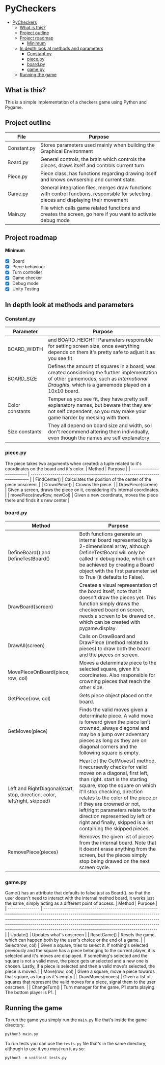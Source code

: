 # PyCheckers
- [PyCheckers](#pycheckers)
  - [What is this?](#what-is-this)
  - [Project outline](#project-outline)
  - [Project roadmap](#project-roadmap)
      - [Minimum](#minimum)
  - [In depth look at methods and parameters](#in-depth-look-at-methods-and-parameters)
    - [Constant.py](#constantpy)
    - [piece.py](#piecepy)
    - [board.py](#boardpy)
    - [game.py](#gamepy)
  - [Running the game](#running-the-game)

## What is this?
This is a simple implementation of a checkers game using Python and Pygame.

## Project outline

| File        | Purpose                                                                                                                                 |
| ----------- | --------------------------------------------------------------------------------------------------------------------------------------- |
| Constant.py | Stores parameters used mainly when building the Graphical Environment                                                                    |
| Board.py    | General controls, the brain which controls the pieces, draws itself and controls current turn                                         |
| Piece.py    | Piece class, has functions regarding drawing itself and knows ownsership and current state.                                             |
| Game.py     | General integration files, merges draw functions with control functions, responsible for selecting pieces and displaying their movement |
| Main.py     | File which calls game related functions and creates the screen, go here if you want to activate debug mode                              |

## Project roadmap

#### Minimum
 - [x] Board
 - [x] Piece behaviour
 - [x] Turn controller
 - [x] Game checker
 - [x] Debug mode
 - [x] Unity Testing

## In depth look at methods and parameters

### Constant.py
| Parameter       | Purpose                                                                                                                                                                                         |
| --------------- | ----------------------------------------------------------------------------------------------------------------------------------------------------------------------------------------------- |
| BOARD_WIDTH     | and BOARD_HEIGHT: Parameters responsible for setting screen size, once everything depends on them it's pretty safe to adjust it as you see fit                                                  |
| BOARD_SIZE      | Defines the amount of squares in a board, was created considering the further implementation of other gamemodes, such as *International Draughts*, which is a gamemode played on a 10x10 board. |
| Color constants | Temper as you see fit, they have pretty self explanatory names, but beware that they are not self dependent, so you may make your game harder by messing with them.                             |
| Size constants  | They all depend on board size and width, so I don't recommend altering them individually, even though the names are self explanatory.                                                           |

### piece.py
The piece takes two arguments when created: a tuple related to it's coordinates on the board and it's color.
| Method                    | Purpose                                                                       |
| ------------------------- | ----------------------------------------------------------------------------- |
| FindCenter()              | Calculates the position of the center of the piece onscreen.                  |
| CrownPiece()              | Crowns the piece.                                                             |
| DrawPiece(screen)         | Given a screen, draws the piece on it, considering it's internal coordinates. |
| movePiece(newRow, newCol) | Given a new coordinate, moves the piece there and finds it's new center       |

### board.py
| Method                                                                     | Purpose                                                                                                                                                                                                                                                                                                                                                                                                      |
| -------------------------------------------------------------------------- | ------------------------------------------------------------------------------------------------------------------------------------------------------------------------------------------------------------------------------------------------------------------------------------------------------------------------------------------------------------------------------------------------------------ |
| DefineBoard() and DefineTestBoard()                                        | Both functions generate an internal board represented by a 2-dimensional array, although DefineTestBoard will only be called in debug mode, which can be achieved by creating a Board object with the first parameter set to True (it defaults to False).                                                                                                                                                    |
| DrawBoard(screen)                                                          | Creates a visual representation of the board itself; note that it doesn't draw the pieces yet. This function simply draws the checkered board on screen, needs a screen to be drawed on, which can be created with pygame.display.                                                                                                                                                                           |
| DrawAll(screen)                                                            | Calls on DrawBoard and DrawPiece (method related to pieces) to draw both the board and the pieces on screen.                                                                                                                                                                                                                                                                                                 |
| MovePieceOnBoard(piece, row, col)                                          | Moves a determinate piece to the selected square, given it's coordinates. Also responsible for crowning pieces that reach the other side.                                                                                                                                                                                                                                                                    |
| GetPiece(row, col)                                                         | Gets piece object placed on the board.                                                                                                                                                                                                                                                                                                                                                                       |
| GetMoves(piece)                                                            | Finds the valid moves given a determinate piece. A valid move is forward given the piece isn't crowned, always diagonal and may be a jump over adversary pieces as long as they are on diagonal corners and the following square is empty.                                                                                                                                                                   |
| Left and RightDiagonal(start, stop, direction, color, left/right, skipped) | Heart of the GetMoves() method, it recursevily checks for valid moves on a diagonal, first left, than right. start is the starting square, stop the square on which it'll stop checking, direction relates to the color of the piece or if they are crowned or not, left/right parameters relate to the direction represented by left or right and finally, skipped is a list containing the skipped pieces. |
| RemovePiece(pieces)                                                        | Removes the given list of pieces from the internal board. Note that it doesnt erase anything from the screen, but the pieces simply stop being drawed on the next screen cycle.                                                                                                                                                                                                                              |

### game.py

Game() has an attribute that defaults to false just as Board(), so that the user doesn't need to interact with the internal method board, it works just the same, simply acting as a different point of access.
| Method           | Purpose                                                                                                                                                                                                                                                                                                                                                                           |
| ---------------- | --------------------------------------------------------------------------------------------------------------------------------------------------------------------------------------------------------------------------------------------------------------------------------------------------------------------------------------------------------------------------------- |
| Update()         | Updates what's onscreen                                                                                                                                                                                                                                                                                                                                                           |
| ResetGame()      | Resets the game, which can happen both by the user's choice or the end of a game.                                                                                                                                                                                                                                                                                                 |
| Select(row, col) | Given a square, tries to select it. If nothing's selected previously and the square has a piece belonging to the current player, it is selected and it's moves are displayed. If something's selected and the square is not a valid move, the piece gets unselected and a new one is chosen. Lastly, if a piece is selected and then a valid move's selected, the piece is moved. |
| Move(row, col)   | Given a square, move a piece towards that square, as long as it's empty                                                                                                                                                                                                                                                                                                           |
| DrawMoves(moves) | Given a list of squares that represent the valid moves for a piece, signal them to the user onscreen.                                                                                                                                                                                                                                                                             |
| ChangeTurn()     | Turn manager for the game, P1 starts playing. The bottom player is P1.                                                                                                                                                                                                                                                                                                            |

## Running the game
To run the game you simply run the ```main.py``` file that's inside the game directory:
```python
python3 main.py

```

To run tests you can use the ```tests.py``` file that's in the same directory, although to use it you must run it as so:
```python
python3 -m unittest tests.py

```
